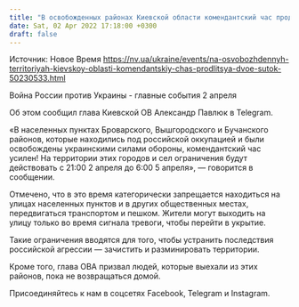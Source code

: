 ```yaml
---
title: "В освобожденных районах Киевской области комендантский час продлится двое суток"
date: Sat, 02 Apr 2022 17:18:00 +0300
draft: false
---
```

Источник: Новое Время https://nv.ua/ukraine/events/na-osvobozhdennyh-territoriyah-kievskoy-oblasti-komendantskiy-chas-prodlitsya-dvoe-sutok-50230533.html


Война России против Украины - главные события 2 апреля

Об этом сообщил глава Киевской ОВ Александр Павлюк в Telegram.

 «В населенных пунктах Броварского, Вышгородского и Бучанского районов, которые находились под российской оккупацией и были освобождены украинскими силами обороны, комендантский час усилен! На территории этих городов и сел ограничения будут действовать с 21:00 2 апреля до 6:00 5 апреля», — говорится в сообщении.

Отмечено, что в это время категорически запрещается находиться на улицах населенных пунктов и в других общественных местах, передвигаться транспортом и пешком. Жители могут выходить на улицу только во время сигнала тревоги, чтобы перейти в укрытие.

Такие ограничения вводятся для того, чтобы устранить последствия российской агрессии — зачистить и разминировать территории.

Кроме того, глава ОВА призвал людей, которые выехали из этих районов, пока не возвращаться домой.

Присоединяйтесь к нам в соцсетях Facebook, Telegram и Instagram.
